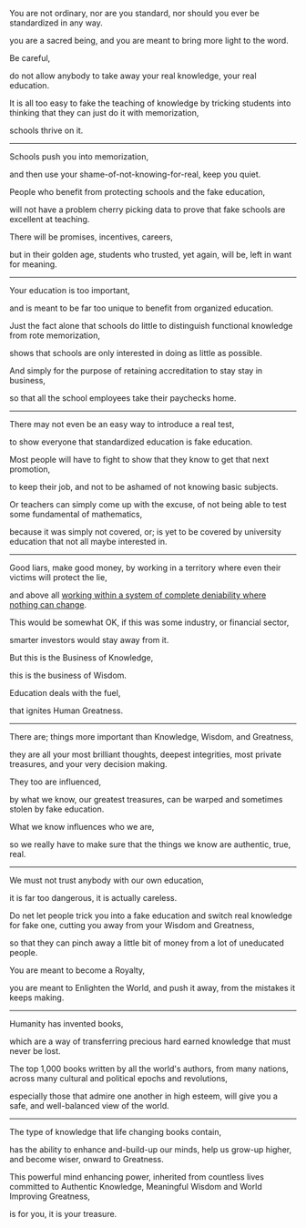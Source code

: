 You are not ordinary, nor are you standard, nor should you ever be standardized in any way.

you are a sacred being, and you are meant to bring more light to the word.

Be careful,

do not allow anybody to take away your real knowledge, your real education.

It is all too easy to fake the teaching of knowledge by tricking students into thinking that they can just do it with memorization,

schools thrive on it.

---

Schools push you into memorization,

and then use your shame-of-not-knowing-for-real, keep you quiet.

People who benefit from protecting schools and the fake education,

will not have a problem cherry picking data to prove that fake schools are excellent at teaching.

There will be promises, incentives, careers,

but in their golden age, students who trusted, yet again, will be, left in want for meaning.

---

Your education is too important,

and is meant to be far too unique to benefit from organized education.

Just the fact alone that schools do little to distinguish functional knowledge from rote memorization,

shows that schools are only interested in doing as little as possible.

And simply for the purpose of retaining accreditation to stay stay in business,

so that all the school employees take their paychecks home.

---

There may not even be an easy way to introduce a real test,

to show everyone that standardized education is fake education.

Most people will have to fight to show that they know to get that next promotion,

to keep their job, and not to be ashamed of not knowing basic subjects.

Or teachers can simply come up with the excuse, of not being able to test some fundamental of mathematics,

because it was simply not covered, or; is yet to be covered by university education that not all maybe interested in.

---

Good liars, make good money, by working in a territory where even their victims will protect the lie,

and above all [working within a system of complete deniability where nothing can change](https://www.youtube.com/watch?v=fmoor8DwqW4).

This would be somewhat OK, if this was some industry, or financial sector,

smarter investors would stay away from it.

But this is the Business of Knowledge,

this is the business of Wisdom.

Education deals with the fuel,

that ignites Human Greatness.

---

There are; things more important than Knowledge, Wisdom, and Greatness,

they are all your most brilliant thoughts, deepest integrities, most private treasures, and your very decision making.

They too are influenced,

by what we know, our greatest treasures, can be warped and sometimes stolen by fake education.

What we know influences who we are,

so we really have to make sure that the things we know are authentic, true, real.

---

We must not trust anybody with our own education,

it is far too dangerous, it is actually careless.

Do net let people trick you into a fake education and switch real knowledge for fake one, cutting you away from your Wisdom and Greatness,

so that they can pinch away a little bit of money from a lot of uneducated people.

You are meant to become a Royalty,

you are meant to Enlighten the World, and push it away, from the mistakes it keeps making.

---

Humanity has invented books,

which are a way of transferring precious hard earned knowledge that must never be lost.

The top 1,000 books written by all the world's authors, from many nations, across many cultural and political epochs and revolutions,

especially those that admire one another in high esteem, will give you a safe, and well-balanced view of the world.

---

The type of knowledge that life changing books contain,

has the ability to enhance and-build-up our minds, help us grow-up higher, and become wiser, onward to Greatness.

This powerful mind enhancing power, inherited from countless lives committed to Authentic Knowledge, Meaningful Wisdom and World Improving Greatness,

is for you, it is your treasure.
